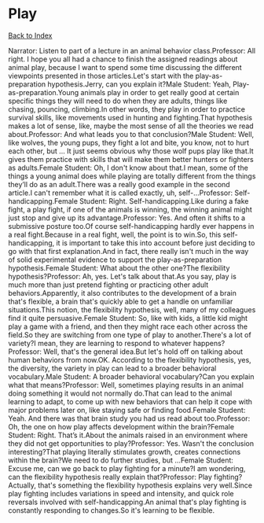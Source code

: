 # Play
[Back to Index](https://github.com/windows10010/tpoExtractor/blob/master/README.md)

Narrator: Listen to part of a lecture in an animal behavior class.Professor: All right. I hope you all had a chance to finish the assigned readings about animal play, because I want to spend some time discussing the different viewpoints presented in those articles.Let's start with the play-as-preparation hypothesis.Jerry, can you explain it?Male Student: Yeah, Play-as-preparation.Young animals play in order to get really good at certain specific things they will need to do when they are adults, things like chasing, pouncing, climbing.In other words, they play in order to practice survival skills, like movements used in hunting and fighting.That hypothesis makes a lot of sense, like, maybe the most sense of all the theories we read about.Professor: And what leads you to that conclusion?Male Student: Well, like wolves, the young pups, they fight a lot and bite, you know, not to hurt each other, but ... It just seems obvious why those wolf pups play like that.It gives them practice with skills that will make them better hunters or fighters as adults.Female Student: Oh, I don't know about that.I mean, some of the things a young animal does while playing are totally different from the things they’ll do as an adult.There was a really good example in the second article.I can't remember what it is called exactly, uh, self-…Professor: Self-handicapping.Female Student: Right. Self-handicapping.Like during a fake fight, a play fight, if one of the animals is winning, the winning animal might just stop and give up its advantage.Professor: Yes. And often it shifts to a submissive posture too.Of course self-handicapping hardly ever happens in a real fight.Because in a real fight, well, the point is to win.So, this self-handicapping, it is important to take this into account before just deciding to go with that first explanation.And in fact, there really isn't much in the way of solid experimental evidence to support the play-as-preparation hypothesis.Female Student: What about the other one?The flexibility hypothesis?Professor: Ah, yes. Let's talk about that.As you say, play is much more than just pretend fighting or practicing other adult behaviors.Apparently, it also contributes to the development of a brain that's flexible, a brain that's quickly able to get a handle on unfamiliar situations.This notion, the flexibility hypothesis, well, many of my colleagues find it quite persuasive.Female Student: So, like with kids, a little kid might play a game with a friend, and then they might race each other across the field.So they are switching from one type of play to another.There's a lot of variety?I mean, they are learning to respond to whatever happens?Professor: Well, that's the general idea.But let's hold off on talking about human behaviors from now.OK. According to the flexibility hypothesis, yes, the diversity, the variety in play can lead to a broader behavioral vocabulary.Male Student: A broader behavioral vocabulary?Can you explain what that means?Professor: Well, sometimes playing results in an animal doing something it would not normally do.That can lead to the animal learning to adapt, to come up with new behaviors that can help it cope with major problems later on, like staying safe or finding food.Female Student: Yeah. And there was that brain study you had us read about too.Professor: Oh, the one on how play affects development within the brain?Female Student: Right. That’s it.About the animals raised in an environment where they did not get opportunities to play?Professor: Yes. Wasn't the conclusion interesting?That playing literally stimulates growth, creates connections within the brain?We need to do further studies, but ...Female Student: Excuse me, can we go back to play fighting for a minute?I am wondering, can the flexibility hypothesis really explain that?Professor: Play fighting?Actually, that's something the flexibility hypothesis explains very well.Since play fighting includes variations in speed and intensity, and quick role reversals involved with self-handicapping.An animal that's play fighting is constantly responding to changes.So it's learning to be flexible. 